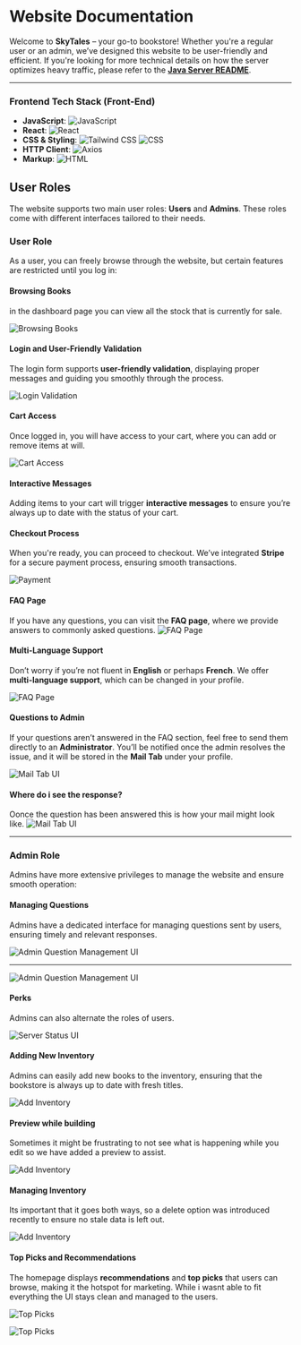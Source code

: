 # Website Documentation

Welcome to **SkyTales** – your go-to bookstore! Whether you're a regular user or an admin, we’ve designed this website to be user-friendly and efficient. If you're looking for more technical details on how the server optimizes heavy traffic, please refer to the **[Java Server README](https://github.com/Viktoria12345123/MS-server/blob/main/README.md)**.

---

### Frontend Tech Stack (Front-End)

- **JavaScript**: ![JavaScript](https://img.shields.io/badge/JavaScript-F7DF1E?style=flat&logo=javascript&logoColor=white)
- **React**: ![React](https://img.shields.io/badge/React-61DAFB?style=flat&logo=react&logoColor=white)
- **CSS & Styling**: ![Tailwind CSS](https://img.shields.io/badge/Tailwind%20CSS-06B6D4?style=flat&logo=tailwindcss&logoColor=white) ![CSS](https://img.shields.io/badge/CSS-1572B6?style=flat&logo=css3&logoColor=white)
- **HTTP Client**: ![Axios](https://img.shields.io/badge/Axios-5A29E8?style=flat&logo=axios&logoColor=white)
- **Markup**: ![HTML](https://img.shields.io/badge/HTML-E34F26?style=flat&logo=html5&logoColor=white)


## User Roles

The website supports two main user roles: **Users** and **Admins**. These roles come with different interfaces tailored to their needs.

### User Role

As a user, you can freely browse through the website, but certain features are restricted until you log in:

#### Browsing Books
in the dashboard page you can view all the stock that is currently for sale.

![Browsing Books](https://github.com/Viktoria12345123/BookStore/raw/main/docs/images/dashboardPage.png)

#### Login and User-Friendly Validation
The login form supports **user-friendly validation**, displaying proper messages and guiding you smoothly through the process.

![Login Validation](https://github.com/Viktoria12345123/BookStore/raw/main/docs/images/login_form.png)

#### Cart Access
Once logged in, you will have access to your cart, where you can add or remove items at will.

![Cart Access](https://github.com/Viktoria12345123/BookStore/raw/main/docs/images/cartCheckout.png)

#### Interactive Messages
Adding items to your cart will trigger **interactive messages** to ensure you’re always up to date with the status of your cart.


#### Checkout Process
When you're ready, you can proceed to checkout. We’ve integrated **Stripe** for a secure payment process, ensuring smooth transactions.

![Payment](https://github.com/Viktoria12345123/BookStore/raw/main/docs/images/6.png)

#### FAQ Page
If you have any questions, you can visit the **FAQ page**, where we provide answers to commonly asked questions.
![FAQ Page](https://github.com/Viktoria12345123/BookStore/raw/main/docs/images/StaticQuestions.png)

#### Multi-Language Support
Don’t worry if you’re not fluent in **English** or perhaps **French**. We offer **multi-language support**, which can be changed in your profile.

![FAQ Page](https://github.com/Viktoria12345123/BookStore/raw/main/docs/images/ProfilePageViewUser.png)

#### Questions to Admin
If your questions aren’t answered in the FAQ section, feel free to send them directly to an **Administrator**. You’ll be notified once the admin resolves the issue, and it will be stored in the **Mail Tab** under your profile.


![Mail Tab UI](https://github.com/Viktoria12345123/BookStore/raw/main/docs/images/QuestionsAsk.png)

#### Where do i see the response?
Oonce the question has been answered this is how your mail might look like.
![Mail Tab UI](https://github.com/Viktoria12345123/BookStore/raw/main/docs/images/ProfileMailBox.png)

---

### Admin Role

Admins have more extensive privileges to manage the website and ensure smooth operation:

#### Managing Questions
Admins have a dedicated interface for managing questions sent by users, ensuring timely and relevant responses.

![Admin Question Management UI](https://github.com/Viktoria12345123/BookStore/raw/main/docs/images/QuestionsAdmin.png)

 ---
![Admin Question Management UI](https://github.com/Viktoria12345123/BookStore/raw/main/docs/images/12.png)

#### Perks
Admins can also alternate the roles of users.

![Server Status UI](https://github.com/Viktoria12345123/BookStore/raw/main/docs/images/UsersListAdmin.png)

#### Adding New Inventory
Admins can easily add new books to the inventory, ensuring that the bookstore is always up to date with fresh titles.

![Add Inventory](https://github.com/Viktoria12345123/BookStore/raw/main/docs/images/AdminCreate.png)

#### Preview while building
Sometimes it might be frustrating to not see what is happening while you edit so we have added a preview to assist.

![Add Inventory](https://github.com/Viktoria12345123/BookStore/raw/main/docs/images/addPReview.png)

#### Managing Inventory
Its important that it goes both ways, so a delete option was introduced recently to ensure no stale data is left out.

![Add Inventory](https://github.com/Viktoria12345123/BookStore/raw/main/docs/images/DeleteAdmin.png)


#### Top Picks and Recommendations
The homepage displays **recommendations** and **top picks** that users can browse, making it the hotspot for marketing.
While i wasnt able to fit everything the UI stays clean and managed to the users.

![Top Picks](https://github.com/Viktoria12345123/BookStore/raw/main/docs/images/official_page1.png)


![Top Picks](https://github.com/Viktoria12345123/BookStore/raw/main/docs/images/official_page2.png)
